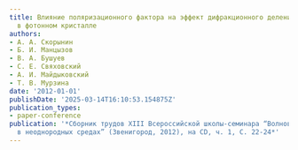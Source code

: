 ```yaml
---
title: Влияние поляризационного фактора на эффект дифракционного деления импульса
  в фотонном кристалле
authors:
- А. А. Скорынин
- Б. И. Манцызов
- В. А. Бушуев
- С. Е. Свяховский
- А. И. Майдыковский
- Т. В. Мурзина
date: '2012-01-01'
publishDate: '2025-03-14T16:10:53.154875Z'
publication_types:
- paper-conference
publication: '*Сборник трудов XIII Всероссийской школы-семинара “Волновые явления
  в неоднородных средах” (Звенигород, 2012), на CD, ч. 1, С. 22-24*'
---
```

